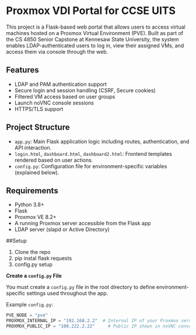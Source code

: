 # Proxmox VDI Portal for CCSE UITS

This project is a Flask-based web portal that allows users to access virtual machines hosted on a Proxmox Virtual Environment (PVE). Built as part of the CS 4850 Senior Capstone at Kennesaw State University, the system enables LDAP-authenticated users to log in, view their assigned VMs, and access them via console through the web.

## Features

- LDAP and PAM authentication support
- Secure login and session handling (CSRF, Secure cookies)
- Filtered VM access based on user groups
- Launch noVNC console sessions
- HTTPS/TLS support

## Project Structure

- `app.py`: Main Flask application logic including routes, authentication, and API interaction.
- `login.html`, `dashboard.html`, `dashboard2.html`: Frontend templates rendered based on user actions.
- `config.py`: Configuration file for environment-specific variables (explained below).

## Requirements

- Python 3.8+
- Flask
- Proxmox VE 8.2+
- A running Proxmox server accessible from the Flask app
- LDAP server (slapd or Active Directory)


##Setup
1. Clone the repo
2. pip instal flask requests
3. config.py setup

**Create a `config.py` File**

You must create a `config.py` file in the root directory to define environment-specific settings used throughout the app.

Example `config.py`:
```python
PVE_NODE = "pve"
PROXMOX_INTERNAL_IP = "192.168.2.2"  # Internal IP of your Proxmox server
PROXMOX_PUBLIC_IP = "100.222.2.22"     # Public IP shown in noVNC console URLs
